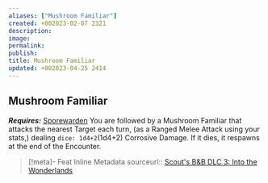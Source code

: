 ```yaml
---
aliases: ["Mushroom Familiar"]
created: +002023-02-07 2321
description: 
image: 
permalink: 
publish: 
title: Mushroom Familiar
updated: +002023-04-25 2414
---
```


## Mushroom Familiar

***Requires:*** [Sporewarden](Sporewarden)
You are followed by a Mushroom Familiar that attacks the nearest Target each turn, (as a Ranged Melee Attack using your stats,) dealing `dice: 1d4+2`(1d4+2) Corrosive Damage.
If it dies, it respawns at the end of the Encounter.

> [!meta]- Feat Inline Metadata
> sourceurl:: [Scout's B&B DLC 3: Into the Wonderlands](https://docs.google.com/document/d/1MLOgrWwcLNTnP9PuXrKiLImy7SUh4hXO8arVUAlmdp0/edit)
